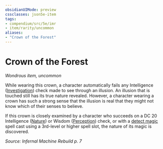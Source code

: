 ```yaml
---
obsidianUIMode: preview
cssclasses: json5e-item
tags:
- compendium/src/5e/imr
- item/rarity/uncommon
aliases: 
- "Crown of the Forest"
---
```

# Crown of the Forest
*Wondrous item, uncommon*  


While wearing this crown, a character automatically fails any Intelligence ([Investigation](Mechanics/Rules/skills.md#Investigation)) check made to see through an illusion. An illusion that is touched still has its true nature revealed. However, a character wearing a crown has such a strong sense that the illusion is real that they might not know which of their senses to believe.

If this crown is closely examined by a character who succeeds on a DC 20 Intelligence ([Nature](Mechanics/Rules/skills.md#Nature)) or Wisdom ([Perception](Mechanics/Rules/skills.md#Perception)) check, or with a [detect magic](Mechanics/spells/detect-magic.md) spell cast using a 3rd-level or higher spell slot, the nature of its magic is discovered.

*Source: Infernal Machine Rebuild p. 7*